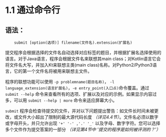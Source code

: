 # 1.1 通过命令行

## 语法：
```
    submit [option(选项)] filename(文件名).extension(扩展名)
```

提交程序会根据选择的文件名自动选择对应标签的题目，并根据扩展名选择使用的语言。对于Java语言，程序会根据文件名来联想其main class；对Kotlin语言它会将文件名大写，并加入Kt来联想主类(main class)名称。对Python2/Python3语言，它的第一个文件名将被用来联想主文件。


程序的联想功能可以使用 ```-p problemname(题目名称)```， ```-l language_extension(语言扩展名)```，```-e entry_point(入口点)```命令覆盖。通过 ```submit --help``` 命令来查看所有的选项、扩展以及对应的示例。如果显示内容过多，可以用 ```submit --help | more``` 命令来适应屏幕大小。


```submit``` 程序会检查待提交的文件，并对以下问题提出警告：如文件长时间未被更改，或文件大小超出了限制的最大源代码长度 *（详见4.4节）*。文件名必须以数字或字母开头，并只允许出现 ``` '+' '-' ,'.' '_' ``` 以及字母、数字字符。您可以选择多个文件作为提交答案的一部分 *（详见第4节中 '提交的程序是如何被评测的？'）*